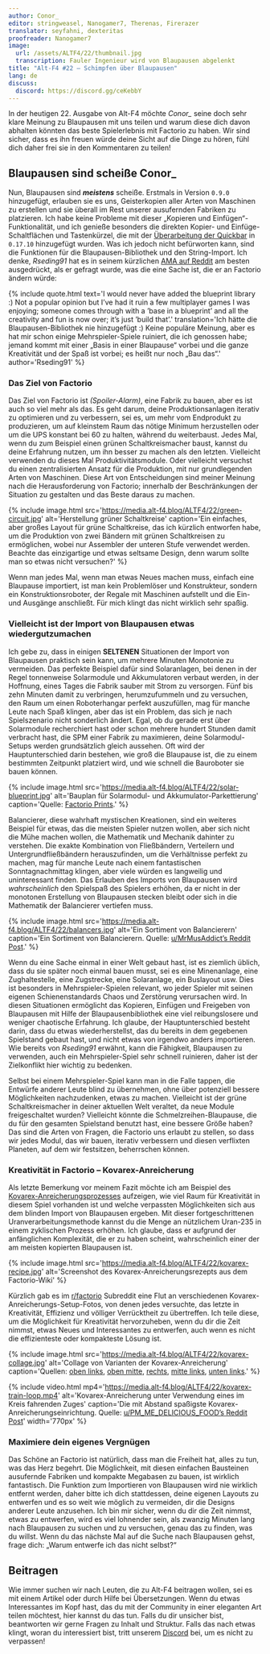 ```yaml
---
author: Conor_
editor: stringweasel, Nanogamer7, Therenas, Firerazer
translator: seyfahni, dexteritas
proofreader: Nanogamer7
image:
  url: /assets/ALTF4/22/thumbnail.jpg
  transcription: Fauler Ingenieur wird von Blaupausen abgelenkt
title: "Alt-F4 #22 – Schimpfen über Blaupausen"
lang: de
discuss:
  discord: https://discord.gg/ceKebbY
---
```


In der heutigen 22. Ausgabe von Alt-F4 möchte *Conor_* seine doch sehr klare Meinung zu Blaupausen mit uns teilen und warum diese dich davon abhalten könnten das beste Spielerlebnis mit Factorio zu haben. Wir sind sicher, dass es ihn freuen würde deine Sicht auf die Dinge zu hören, fühl dich daher frei sie in den Kommentaren zu teilen!

## Blaupausen sind scheiße <author>Conor_</author>

Nun, Blaupausen sind ***meistens*** scheiße. Erstmals in Version `0.9.0` hinzugefügt, erlauben sie es uns, Geisterkopien aller Arten von Maschinen zu erstellen und sie überall im Rest unserer ausufernden Fabriken zu platzieren. Ich habe keine Probleme mit dieser „Kopieren und Einfügen“-Funktionalität, und ich genieße besonders die direkten Kopier- und Einfüge-Schaltflächen und Tastenkürzel, die mit der [Überarbeitung der Quickbar](https://www.factorio.com/blog/post/fff-278) in `0.17.10` hinzugefügt wurden. Was ich jedoch nicht befürworten kann, sind die Funktionen für die Blaupausen-Bibliothek und den String-Import. Ich denke, *Rseding91* hat es in seinem kürzlichen [AMA auf Reddit](https://www.reddit.com/r/factorio/comments/in5d3i/developer_technicaloriented_ama/g45d2t3/?context=1) am besten ausgedrückt, als er gefragt wurde, was die eine Sache ist, die er an Factorio ändern würde:

{% include quote.html text='I would never have added the blueprint library :) Not a popular opinion but I’ve had it ruin a few multiplayer games I was enjoying; someone comes through with a ’base in a blueprint’ and all the creativity and fun is now over; it’s just ’build that’.' translation='Ich hätte die Blaupausen-Bibliothek nie hinzugefügt :) Keine populäre Meinung, aber es hat mir schon einige Mehrspieler-Spiele ruiniert, die ich genossen habe; jemand kommt mit einer „Basis in einer Blaupause“ vorbei und die ganze Kreativität und der Spaß ist vorbei; es heißt nur noch „Bau das“.' author='Rseding91' %}

### Das Ziel von Factorio

Das Ziel von Factorio ist *(Spoiler-Alarm)*, eine Fabrik zu bauen, aber es ist auch so viel mehr als das. Es geht darum, deine Produktionsanlagen iterativ zu optimieren und zu verbessern, sei es, um mehr vom Endprodukt zu produzieren, um auf kleinstem Raum das nötige Minimum herzustellen oder um die UPS konstant bei 60 zu halten, während du weiterbaust. Jedes Mal, wenn du zum Beispiel einen grünen Schaltkreismacher baust, kannst du deine Erfahrung nutzen, um ihn besser zu machen als den letzten. Vielleicht verwenden du dieses Mal Produktivitätsmodule. Oder vielleicht versuchst du einen zentralisierten Ansatz für die Produktion, mit nur grundlegenden Arten von Maschinen. Diese Art von Entscheidungen sind meiner Meinung nach die Herausforderung von Factorio; innerhalb der Beschränkungen der Situation zu gestalten und das Beste daraus zu machen.

{% include image.html src='https://media.alt-f4.blog/ALTF4/22/green-circuit.jpg' alt='Herstellung grüner Schaltkreise' caption='Ein einfaches, aber großes Layout für grüne Schaltkreise, das ich kürzlich entworfen habe, um die Produktion von zwei Bändern mit grünen Schaltkreisen zu ermöglichen, wobei nur Assembler der unteren Stufe verwendet werden. Beachte das einzigartige und etwas seltsame Design, denn warum sollte man so etwas nicht versuchen?' %}

Wenn man jedes Mal, wenn man etwas Neues machen muss, einfach eine Blaupause importiert, ist man kein Problemlöser und Konstrukteur, sondern ein Konstruktionsroboter, der Regale mit Maschinen aufstellt und die Ein- und Ausgänge anschließt. Für mich klingt das nicht wirklich sehr spaßig.

### Vielleicht ist der Import von Blaupausen etwas wiedergutzumachen

Ich gebe zu, dass in einigen **SELTENEN** Situationen der Import von Blaupausen praktisch sein kann, um mehrere Minuten Monotonie zu vermeiden. Das perfekte Beispiel dafür sind Solaranlagen, bei denen in der Regel tonnenweise Solarmodule und Akkumulatoren verbaut werden, in der Hoffnung, eines Tages die Fabrik sauber mit Strom zu versorgen. Fünf bis zehn Minuten damit zu verbringen, herumzufummeln und zu versuchen, den Raum um einen Roboterhangar perfekt auszufüllen, mag für manche Leute nach Spaß klingen, aber das ist ein Problem, das sich je nach Spielszenario nicht sonderlich ändert. Egal, ob du gerade erst über Solarmodule recherchiert hast oder schon mehrere hundert Stunden damit verbracht hast, die SPM einer Fabrik zu maximieren, deine Solarmodul-Setups werden grundsätzlich gleich aussehen. Oft wird der Hauptunterschied darin bestehen, wie groß die Blaupause ist, die zu einem bestimmten Zeitpunkt platziert wird, und wie schnell die Bauroboter sie bauen können.

{% include image.html src='https://media.alt-f4.blog/ALTF4/22/solar-blueprint.jpg' alt='Bauplan für Solarmodul- und Akkumulator-Parkettierung' caption='Quelle: <a href="https://factorioprints.com/view/-KYeNAYQVgk2DcbuORde">Factorio Prints</a>.' %}

Balancierer, diese wahrhaft mystischen Kreationen, sind ein weiteres Beispiel für etwas, das die meisten Spieler nutzen wollen, aber sich nicht die Mühe machen wollen, die Mathematik und Mechanik dahinter zu verstehen. Die exakte Kombination von Fließbändern, Verteilern und Untergrundfließbändern herauszufinden, um die Verhältnisse perfekt zu machen, mag für manche Leute nach einem fantastischen Sonntagnachmittag klingen, aber viele würden es langweilig und uninteressant finden. Das Erlauben des Imports von Blaupausen wird *wahrscheinlich* den Spielspaß des Spielers erhöhen, da er nicht in der monotonen Erstellung von Blaupausen stecken bleibt oder sich in die Mathematik der Balancierer vertiefen muss.

{% include image.html src='https://media.alt-f4.blog/ALTF4/22/balancers.jpg' alt='Ein Sortiment von Balancierern' caption='Ein Sortiment von Balancierern. Quelle: <a href="https://www.reddit.com/r/factorio/comments/bf600q/my_take_on_balancers_designed_to_help_understand/">u/MrMusAddict’s Reddit Post</a>.' %}

Wenn du eine Sache einmal in einer Welt gebaut hast, ist es ziemlich üblich, dass du sie später noch einmal bauen musst, sei es eine Minenanlage, eine Zughaltestelle, eine Zugstrecke, eine Solaranlage, ein Buslayout usw. Dies ist besonders in Mehrspieler-Spielen relevant, wo jeder Spieler mit seinen eigenen Schienenstandards Chaos und Zerstörung verursachen wird. In diesen Situationen ermöglicht das Kopieren, Einfügen und Freigeben von Blaupausen mit Hilfe der Blaupausenbibliothek eine viel reibungslosere und weniger chaotische Erfahrung. Ich glaube, der Hauptunterschied besteht darin, dass du etwas wiederherstellst, das du bereits in dem gegebenen Spielstand gebaut hast, und nicht etwas von irgendwo anders importieren. Wie bereits von *Rseding91* erwähnt, kann die Fähigkeit, Blaupausen zu verwenden, auch ein Mehrspieler-Spiel sehr schnell ruinieren, daher ist der Zielkonflikt hier wichtig zu bedenken.

Selbst bei einem Mehrspieler-Spiel kann man in die Falle tappen, die Entwürfe anderer Leute blind zu übernehmen, ohne über potenziell bessere Möglichkeiten nachzudenken, etwas zu machen. Vielleicht ist der grüne Schaltkreismacher in deiner aktuellen Welt veraltet, da neue Module freigeschaltet wurden? Vielleicht könnte die Schmelzreihen-Blaupause, die du für den gesamten Spielstand benutzt hast, eine bessere Größe haben? Das sind die Arten von Fragen, die Factorio uns erlaubt zu stellen, so dass wir jedes Modul, das wir bauen, iterativ verbessern und diesen verflixten Planeten, auf dem wir festsitzen, beherrschen können.

### Kreativität in Factorio – Kovarex-Anreicherung

Als letzte Bemerkung vor meinem Fazit möchte ich am Beispiel des [Kovarex-Anreicherungsprozesses](https://wiki.factorio.com/Kovarex_enrichment_process/de) aufzeigen, wie viel Raum für Kreativität in diesem Spiel vorhanden ist und welche verpassten Möglichkeiten sich aus dem blinden Import von Blaupausen ergeben. Mit dieser fortgeschrittenen Uranverarbeitungsmethode kannst du die Menge an nützlichem Uran-235 in einem zyklischen Prozess erhöhen. Ich glaube, dass er aufgrund der anfänglichen Komplexität, die er zu haben scheint, wahrscheinlich einer der am meisten kopierten Blaupausen ist.

{% include image.html src='https://media.alt-f4.blog/ALTF4/22/kovarex-recipe.jpg' alt='Screenshot des Kovarex-Anreicherungsrezepts aus dem Factorio-Wiki' %}

Kürzlich gab es im [r/factorio](https://www.reddit.com/r/factorio/) Subreddit eine Flut an verschiedenen Kovarex-Anreicherungs-Setup-Fotos, von denen jedes versuchte, das letzte in Kreativität, Effizienz und völliger Verrücktheit zu übertreffen. Ich teile diese, um die Möglichkeit für Kreativität hervorzuheben, wenn du dir die Zeit nimmst, etwas Neues und Interessantes zu entwerfen, auch wenn es nicht die effizienteste oder kompakteste Lösung ist.

{% include image.html src='https://media.alt-f4.blog/ALTF4/22/kovarex-collage.jpg' alt='Collage von Varianten der Kovarex-Anreicherung' caption='Quellen: <a href="https://www.reddit.com/r/factorio/comments/it53gn/so_i_built_a_kovarex_enrichment_process_setup/">oben links</a>, <a href="https://www.reddit.com/r/factorio/comments/ju509t/my_noobish_try_at_kovarex_enrichment/">oben mitte</a>, <a href="https://www.reddit.com/r/factorio/comments/jkmkyc/my_overkill_beaconed_buffered_uranium_processing/">rechts</a>, <a href="https://www.reddit.com/r/factorio/comments/hrumlj/beaconed_kovarex_processing_with_no_circuits/">mitte links</a>, <a href="https://www.reddit.com/r/factorio/comments/hgb8zn/the_1_million_monkeys_method_of_kovarex_enrichment/">unten links</a>.' %}

{% include video.html mp4='https://media.alt-f4.blog/ALTF4/22/kovarex-train-loop.mp4' alt='Kovarex-Anreicherung unter Verwendung eines im Kreis fahrenden Zuges' caption='Die mit Abstand spaßigste Kovarex-Anreicherungseinrichtung. Quelle: <a href="https://www.reddit.com/r/factorio/comments/jj4nsl/my_take_on_kovarex_circle_nuketrain_violently/">u/PM_ME_DELICIOUS_FOOD’s Reddit Post</a>' width='770px' %}

### Maximiere dein eigenes Vergnügen

Das Schöne an Factorio ist natürlich, dass man die Freiheit hat, alles zu tun, was das Herz begehrt. Die Möglichkeit, mit diesen einfachen Bausteinen ausufernde Fabriken und kompakte Megabasen zu bauen, ist wirklich fantastisch. Die Funktion zum Importieren von Blaupausen wird nie wirklich entfernt werden, daher bitte ich dich stattdessen, deine eigenen Layouts zu entwerfen und es so weit wie möglich zu vermeiden, dir die Designs anderer Leute anzusehen. Ich bin mir sicher, wenn du dir die Zeit nimmst, etwas zu entwerfen, wird es viel lohnender sein, als zwanzig Minuten lang nach Blaupausen zu suchen und zu versuchen, genau das zu finden, was du willst. Wenn du das nächste Mal auf die Suche nach Blaupausen gehst, frage dich: „Warum entwerfe ich das nicht selbst?“

## Beitragen

Wie immer suchen wir nach Leuten, die zu Alt-F4 beitragen wollen, sei es mit einem Artikel oder durch Hilfe bei Übersetzungen. Wenn du etwas Interessantes im Kopf hast, das du mit der Community in einer eleganten Art teilen möchtest, hier kannst du das tun. Falls du dir unsicher bist, beantworten wir gerne Fragen zu Inhalt und Struktur. Falls das nach  etwas klingt, woran du interessiert bist, tritt unserem [Discord](https://discord.gg/nxnCFkb) bei, um es nicht zu verpassen!
